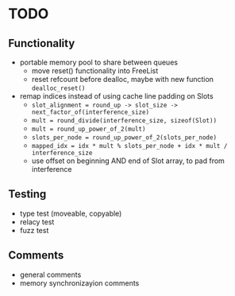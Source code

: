# TODO

## Functionality
* portable memory pool to share between queues
  * move reset() functionality into FreeList
  * reset refcount before dealloc, maybe with new function `dealloc_reset()`
* remap indices instead of using cache line padding on Slots
  * `slot_alignment = round_up -> slot_size -> next_factor_of(interference_size)`
  * `mult = round_divide(interference_size, sizeof(Slot))`
  * `mult = round_up_power_of_2(mult)`
  * `slots_per_node = round_up_power_of_2(slots_per_node)`
  * `mapped_idx = idx * mult % slots_per_node + idx * mult / interference_size`
  * use offset on beginning AND end of Slot array, to pad from interference

## Testing
* type test (moveable, copyable)
* relacy test
* fuzz test

## Comments
* general comments
* memory synchronizayion comments
